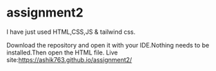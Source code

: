 # assignment2

I have just used HTML,CSS,JS & tailwind css.

Download the repository and open it with your IDE.Nothing needs to be installed.Then open the HTML file. 
Live site:https://ashik763.github.io/assignment2/
